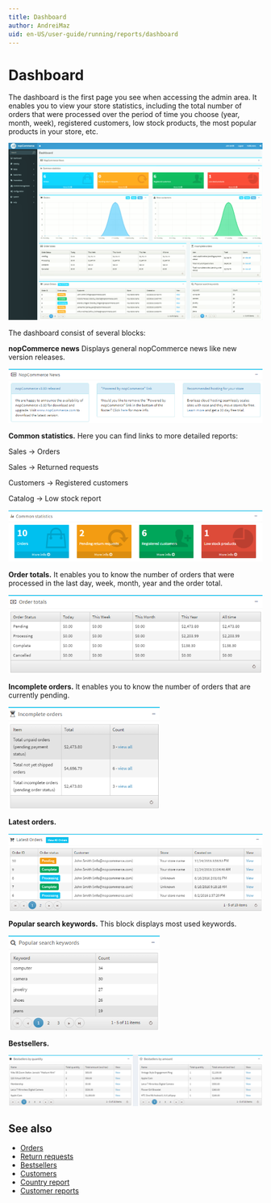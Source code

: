 ```yaml
---
title: Dashboard
author: AndreiMaz
uid: en-US/user-guide/running/reports/dashboard
---
```

# Dashboard

The dashboard is the first page you see when accessing the admin area. It enables you to view your store statistics, including the total number of orders that were processed over the period of time you choose (year, month, week), registered customers, low stock products, the most popular products in your store, etc.

![dashboard](_static/dashboard/dashboard.png)

The dashboard consist of several blocks:

**nopCommerce news** Displays general nopCommerce news like new version releases.

![news](_static/dashboard/news.png)

**Common statistics.** Here you can find links to more detailed reports:

Sales → Orders

Sales → Returned requests

Customers → Registered customers

Catalog → Low stock report

![common](_static/dashboard/common.png)

**Order totals.** It enables you to know the number of orders that were processed in the last day, week, month, year and the order total.

![order-totals](_static/dashboard/order-totals.png)

**Incomplete orders.** It enables you to know the number of orders that are currently pending.

![order-incomplete](_static/dashboard/order-incomplete.png)

**Latest orders.**

![order-latest](_static/dashboard/order-latest.png)

**Popular search keywords.** This block displays most used keywords.

![keywords](_static/dashboard/keywords.png)

**Bestsellers.**

![bestsellers](_static/dashboard/bestsellers.png)

## See also

* [Orders](xref:en-US/user-guide/running/order-management/orders/index)
* [Return requests](xref:en-US/user-guide/running/order-management/return-requests/index)
* [Bestsellers](xref:en-US/user-guide/running/reports/bestsellers-never-purchased)
* [Customers](xref:en-US/user-guide/running/customer-management/index)
* [Country report](xref:en-US/user-guide/running/reports/country-report)
* [Customer reports](xref:en-US/user-guide/running/reports/customer-reports)

